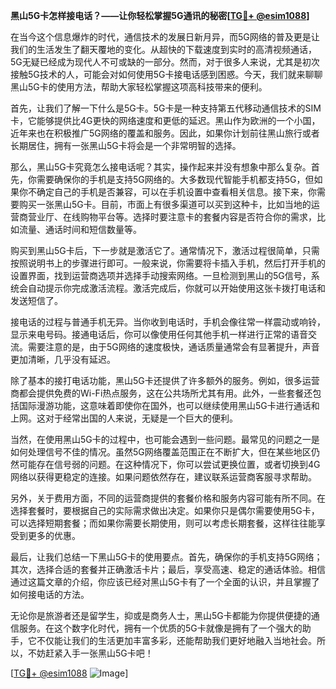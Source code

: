 **黑山5G卡怎样接电话？——让你轻松掌握5G通讯的秘密[[TG💪+ @esim1088](https://t.me/s/esim1088)]**

在当今这个信息爆炸的时代，通信技术的发展日新月异，而5G网络的普及更是让我们的生活发生了翻天覆地的变化。从超快的下载速度到实时的高清视频通话，5G无疑已经成为现代人不可或缺的一部分。然而，对于很多人来说，尤其是初次接触5G技术的人，可能会对如何使用5G卡接电话感到困惑。今天，我们就来聊聊黑山5G卡的使用方法，帮助大家轻松掌握这项高科技带来的便利。

首先，让我们了解一下什么是5G卡。5G卡是一种支持第五代移动通信技术的SIM卡，它能够提供比4G更快的网络速度和更低的延迟。黑山作为欧洲的一个小国，近年来也在积极推广5G网络的覆盖和服务。因此，如果你计划前往黑山旅行或者长期居住，拥有一张黑山5G卡将会是一个非常明智的选择。

那么，黑山5G卡究竟怎么接电话呢？其实，操作起来并没有想象中那么复杂。首先，你需要确保你的手机是支持5G网络的。大多数现代智能手机都支持5G，但如果你不确定自己的手机是否兼容，可以在手机设置中查看相关信息。接下来，你需要购买一张黑山5G卡。目前，市面上有很多渠道可以买到这种卡，比如当地的运营商营业厅、在线购物平台等。选择时要注意卡的套餐内容是否符合你的需求，比如流量、通话时间和短信数量等。

购买到黑山5G卡后，下一步就是激活它了。通常情况下，激活过程很简单，只需按照说明书上的步骤进行即可。一般来说，你需要将卡插入手机，然后打开手机的设置界面，找到运营商选项并选择手动搜索网络。一旦检测到黑山的5G信号，系统会自动提示你完成激活流程。激活完成后，你就可以开始使用这张卡拨打电话和发送短信了。

接电话的过程与普通手机无异。当你收到电话时，手机会像往常一样震动或响铃，显示来电号码。接通电话后，你可以像使用任何其他手机一样进行正常的语音交流。需要注意的是，由于5G网络的速度极快，通话质量通常会有显著提升，声音更加清晰，几乎没有延迟。

除了基本的接打电话功能，黑山5G卡还提供了许多额外的服务。例如，很多运营商都会提供免费的Wi-Fi热点服务，这在公共场所尤其有用。此外，一些套餐还包括国际漫游功能，这意味着即使你在国外，也可以继续使用黑山5G卡进行通话和上网。这对于经常出国的人来说，无疑是一个巨大的便利。

当然，在使用黑山5G卡的过程中，也可能会遇到一些问题。最常见的问题之一是如何处理信号不佳的情况。虽然5G网络覆盖范围正在不断扩大，但在某些地区仍然可能存在信号弱的问题。在这种情况下，你可以尝试更换位置，或者切换到4G网络以获得更稳定的连接。如果问题依然存在，建议联系运营商客服寻求帮助。

另外，关于费用方面，不同的运营商提供的套餐价格和服务内容可能有所不同。在选择套餐时，要根据自己的实际需求做出决定。如果你只是偶尔需要使用5G卡，可以选择短期套餐；而如果你需要长期使用，则可以考虑长期套餐，这样往往能享受到更多的优惠。

最后，让我们总结一下黑山5G卡的使用要点。首先，确保你的手机支持5G网络；其次，选择合适的套餐并正确激活卡片；最后，享受高速、稳定的通话体验。相信通过这篇文章的介绍，你应该已经对黑山5G卡有了一个全面的认识，并且掌握了如何接电话的方法。

无论你是旅游者还是留学生，抑或是商务人士，黑山5G卡都能为你提供便捷的通信服务。在这个数字化时代，拥有一个优质的5G卡就像是拥有了一个强大的助手，它不仅能让我们的生活更加丰富多彩，还能帮助我们更好地融入当地社会。所以，不妨赶紧入手一张黑山5G卡吧！

[[TG💪+ @esim1088](https://t.me/s/esim1088) ![Image](https://i.postimg.cc/4NQfJmqS/Snipaste-2025-05-13-00-14-12.png)]